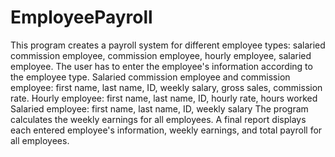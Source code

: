 # EmployeePayroll

This program creates a payroll system for different employee types: salaried commission employee, commission employee, hourly employee, salaried employee. The user has to enter the employee's information according to the employee type.
	Salaried commission employee and commission employee: first name, last name, ID, weekly salary, gross sales, commission rate.
	Hourly employee: first name, last name, ID, hourly rate, hours worked
	Salaried employee: first name, last name, ID, weekly salary
The program calculates the weekly earnings for all employees. 
A final report displays each entered employee's information, weekly earnings, and total payroll for all employees. 
